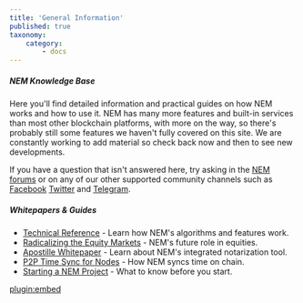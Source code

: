 ```yaml
---
title: 'General Information'
published: true
taxonomy:
    category:
        - docs
---
```


##### NEM Knowledge Base

Here you'll find detailed information and practical guides on how NEM works and how to use it. NEM has many more features and built-in services than most other blockchain platforms, with more on the way, so there's probably still some features we haven't fully covered on this site. We are constantly working to add material so check back now and then to see new developments.

If you have a question that isn't answered here, try asking in the [NEM forums](https://forum.nem.io/) or on any of our other supported community channels such as [Facebook](https://www.facebook.com/ourNEM/) [Twitter](https://twitter.com/nemofficial/) and [Telegram](https://t.me/nemred).

##### Whitepapers & Guides

* [Technical Reference](https://nem.io/wp-content/themes/nem/files/NEM_techRef.pdf) - Learn how NEM's algorithms and features work.
* [Radicalizing the Equity Markets](https://nem.io/wp-content/themes/nem/files/RadicalizingEquityMarket.pdf) - NEM's future role in equities.
* [Apostille Whitepaper](https://nem.io/wp-content/themes/nem/files/ApostilleWhitePaper.pdf) - Learn about NEM's integrated notarization tool.
* [P2P Time Sync for Nodes](https://blog.nem.io/first-ever-p2p-time-sync-for-nodes/) - How NEM syncs time on chain.
* [Starting a NEM Project](https://medium.com/@aleixmorgadas/how-to-start-a-nem-project-a622fa67e7be) - What to know before you start.

[plugin:embed](https://forum.nem.io/t/stories-from-the-dev-front-diary/2641)